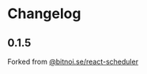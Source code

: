 # Changelog

## 0.1.5
Forked from [@bitnoi.se/react-scheduler](https://github.com/Bitnoise/react-scheduler)